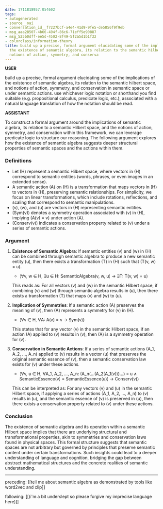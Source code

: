 ```yaml
---
date: 1711818957.054602
tags:
- autogenerated
- source__oai
- conversation_id__f7227bcf-a4e4-41d9-9fe5-de5856f9f9eb
- msg_aaa28507-4b66-404f-86c6-71eff5e90887
- msg_525b0dff-ee5d-4502-8f49-5f2a5d1b1f32
- colorclass/information-theory
title: build up a precise, formal argument elucidating some of the implications of
  the existence of semantic algebra, its relation to the semantic hilbert space, and
  notions of action, symmetry, and conserva
---
```


**USER**

build up a precise, formal argument elucidating some of the implications of the existence of semantic algebra, its relation to the semantic hilbert space, and notions of action, symmetry, and conservation in semantic space or under semantic actions. use whichever logic notation or shorthand you find suitable (e.g. propositional calculus, predicate logic, etc.), associated with a natural language translation of how the notation should be read.


**ASSISTANT**

To construct a formal argument around the implications of semantic algebra, its relation to a semantic Hilbert space, and the notions of action, symmetry, and conservation within this framework, we can leverage predicate logic to structure our reasoning. The following argument explores how the existence of semantic algebra suggests deeper structural properties of semantic spaces and the actions within them.

### Definitions

- Let \(H\) represent a semantic Hilbert space, where vectors in \(H\) correspond to semantic entities (words, phrases, or even images in an extended sense).
- A semantic action \(A\) on \(H\) is a transformation that maps vectors in \(H\) to vectors in \(H\), preserving semantic relationships. For simplicity, we focus on linear transformations, which include rotations, reflections, and scaling that correspond to semantic manipulations.
- \(v\), \(w\), and \(u\) are vectors in \(H\) representing semantic entities.
- \(Sym(v)\) denotes a symmetry operation associated with \(v\) in \(H\), implying \(A(v) = v\) under action \(A\).
- \(Conserv(v)\) indicates a conservation property related to \(v\) under a series of semantic actions.

### Argument

1. **Existence of Semantic Algebra**: If semantic entities \(v\) and \(w\) in \(H\) can be combined through semantic algebra to produce a new semantic entity \(u\), then there exists a transformation \(T\) in \(H\) such that \(T(v, w) = u\).

   - \(∀v, w ∈ H, ∃u ∈ H: SemanticAlgebra(v, w, u) → ∃T: T(v, w) = u\)
   
   This reads as: For all vectors \(v\) and \(w\) in the semantic Hilbert space, if combining \(v\) and \(w\) through semantic algebra results in \(u\), then there exists a transformation \(T\) that maps \(v\) and \(w\) to \(u\).

2. **Implication of Symmetries**: If a semantic action \(A\) preserves the meaning of \(v\), then \(A\) represents a symmetry for \(v\) in \(H\).

   - \(∀v ∈ H, ∀A: A(v) = v → Sym(v)\)
   
   This states that for any vector \(v\) in the semantic Hilbert space, if an action \(A\) applied to \(v\) results in \(v\), then \(A\) is a symmetry operation for \(v\).

3. **Conservation in Semantic Actions**: If a series of semantic actions \(A_1, A_2, ..., A_n\) applied to \(v\) results in a vector \(u\) that preserves the original semantic essence of \(v\), then a semantic conservation law exists for \(v\) under these actions.

   - \(∀v, u ∈ H, ∀A_1, A_2, ..., A_n: (A_n(...(A_2(A_1(v)))...) = u ∧ SemanticEssence(v) = SemanticEssence(u)) → Conserv(v)\)
   
   This can be interpreted as: For any vectors \(v\) and \(u\) in the semantic Hilbert space, if applying a series of actions \(A_1, A_2, ..., A_n\) to \(v\) results in \(u\), and the semantic essence of \(v\) is preserved in \(u\), then there exists a conservation property related to \(v\) under these actions.

### Conclusion

The existence of semantic algebra and its operation within a semantic Hilbert space implies that there are underlying structural and transformational properties, akin to symmetries and conservation laws found in physical spaces. This formal structure suggests that semantic spaces are not arbitrary but governed by principles that preserve semantic content under certain transformations. Such insights could lead to a deeper understanding of language and cognition, bridging the gap between abstract mathematical structures and the concrete realities of semantic understanding.


---

preceding: [[tell me about semantic algebra as demonstrated by tools like word2vec and clip]]  


following: [[(i'm a bit underslept so please forgive my imprecise language here)]]